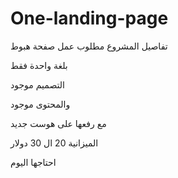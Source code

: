# One-landing-page
تفاصيل المشروع
مطلوب عمل صفحة هبوط

بلغة واحدة فقط

التصميم موجود

والمحتوى موجود

مع رفعها على هوست جديد

الميزانية 20 ال 30 دولار

احتاجها اليوم
